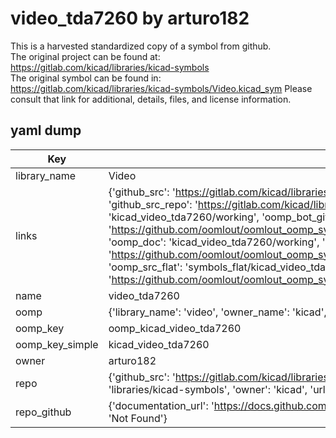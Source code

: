 # video_tda7260 by arturo182  
This is a harvested standardized copy of a symbol from github.  
The original project can be found at:  
https://gitlab.com/kicad/libraries/kicad-symbols  
The original symbol can be found in:
https://gitlab.com/kicad/libraries/kicad-symbols/Video.kicad_sym
Please consult that link for additional, details, files, and license information.  
## yaml dump  
| Key | Value |  
| --- | --- |  
| library_name | Video |  
| links | {'github_src': 'https://gitlab.com/kicad/libraries/kicad-symbols/Video.kicad_sym', 'github_src_repo': 'https://gitlab.com/kicad/libraries/kicad-symbols', 'oomp_bot': 'kicad_video_tda7260/working', 'oomp_bot_github': 'https://github.com/oomlout/oomlout_oomp_symbol_bot/tree/main/kicad_video_tda7260/working', 'oomp_doc': 'kicad_video_tda7260/working', 'oomp_doc_github': 'https://github.com/oomlout/oomlout_oomp_symbol_doc/tree/main/kicad_video_tda7260/working', 'oomp_src_flat': 'symbols_flat/kicad_video_tda7260/working', 'oomp_src_flat_github': 'https://github.com/oomlout/oomlout_oomp_symbol_src/tree/main/kicad_video_tda7260/working'} |  
| name | video_tda7260 |  
| oomp | {'library_name': 'video', 'owner_name': 'kicad', 'symbol_name': 'video_tda7260'} |  
| oomp_key | oomp_kicad_video_tda7260 |  
| oomp_key_simple | kicad_video_tda7260 |  
| owner | arturo182 |  
| repo | {'github_src': 'https://gitlab.com/kicad/libraries/kicad-symbols/Video.kicad_sym', 'name': 'libraries/kicad-symbols', 'owner': 'kicad', 'url': 'https://gitlab.com/kicad/libraries/kicad-symbols'} |  
| repo_github | {'documentation_url': 'https://docs.github.com/rest/repos/repos#get-a-repository', 'message': 'Not Found'} |  

